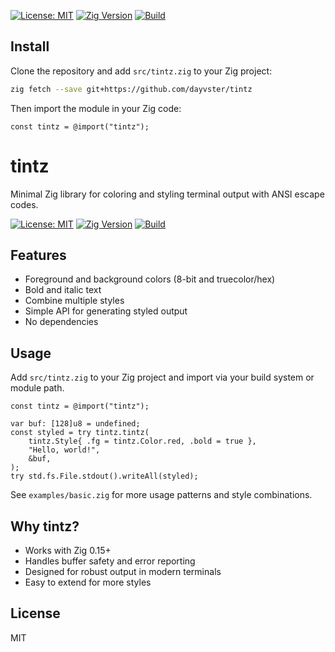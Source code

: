 [![License: MIT](https://img.shields.io/badge/License-MIT-blue.svg)](./LICENSE)
[![Zig Version](https://img.shields.io/badge/Zig-0.15%2B-orange)](https://ziglang.org/)
[![Build](https://img.shields.io/badge/build-passing-brightgreen)]()

## Install

Clone the repository and add `src/tintz.zig` to your Zig project:

```sh
zig fetch --save git+https://github.com/dayvster/tintz
```

Then import the module in your Zig code:

```zig
const tintz = @import("tintz");
```
# tintz

Minimal Zig library for coloring and styling terminal output with ANSI escape codes.

[![License: MIT](https://img.shields.io/badge/License-MIT-blue.svg)](./LICENSE)
[![Zig Version](https://img.shields.io/badge/Zig-0.15%2B-orange)](https://ziglang.org/)
[![Build](https://img.shields.io/badge/build-passing-brightgreen)]()

## Features
- Foreground and background colors (8-bit and truecolor/hex)
- Bold and italic text
- Combine multiple styles
- Simple API for generating styled output
- No dependencies

## Usage
Add `src/tintz.zig` to your Zig project and import via your build system or module path.

```zig
const tintz = @import("tintz");

var buf: [128]u8 = undefined;
const styled = try tintz.tintz(
    tintz.Style{ .fg = tintz.Color.red, .bold = true },
    "Hello, world!",
    &buf,
);
try std.fs.File.stdout().writeAll(styled);
```

See `examples/basic.zig` for more usage patterns and style combinations.

## Why tintz?
- Works with Zig 0.15+
- Handles buffer safety and error reporting
- Designed for robust output in modern terminals
- Easy to extend for more styles

## License
MIT
